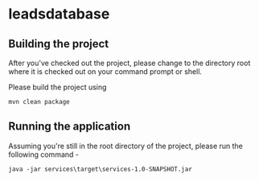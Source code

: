 # leadsdatabase

## Building the project
After you've checked out the project, please change to the directory root where it is checked out on your command prompt or shell.

Please build the project using 

```
mvn clean package
```

## Running the application
Assuming you're still in the root directory of the project, please run the following command -

```
java -jar services\target\services-1.0-SNAPSHOT.jar
```